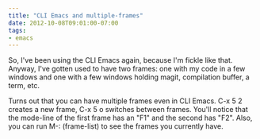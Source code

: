 ```yaml
---
title: "CLI Emacs and multiple-frames"
date: 2012-10-08T09:01:00-07:00
tags:
- emacs
---
```

So, I've been using the CLI Emacs again, because I'm fickle like that. Anyway, I've gotten used to have two frames: one with my code in a few windows and one with a few windows holding magit, compilation buffer, a term, etc.

Turns out that you can have multiple frames even in CLI Emacs. C-x 5 2 creates a new frame, C-x 5 o switches between frames. You'll notice that the mode-line of the first frame has an "F1" and the second has "F2". Also, you can run M-: (frame-list) to see the frames you currently have.
